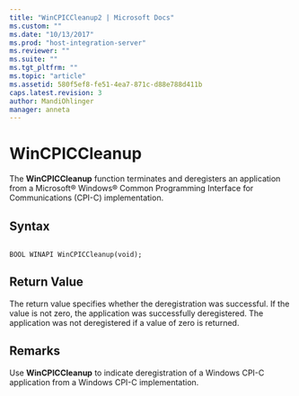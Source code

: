 ```yaml
---
title: "WinCPICCleanup2 | Microsoft Docs"
ms.custom: ""
ms.date: "10/13/2017"
ms.prod: "host-integration-server"
ms.reviewer: ""
ms.suite: ""
ms.tgt_pltfrm: ""
ms.topic: "article"
ms.assetid: 580f5ef8-fe51-4ea7-871c-d88e788d411b
caps.latest.revision: 3
author: MandiOhlinger
manager: anneta
---
```

# WinCPICCleanup
The **WinCPICCleanup** function terminates and deregisters an application from a Microsoft® Windows® Common Programming Interface for Communications (CPI-C) implementation.  
  
## Syntax  
  
```  
  
BOOL WINAPI WinCPICCleanup(void);  
```  
  
## Return Value  
 The return value specifies whether the deregistration was successful. If the value is not zero, the application was successfully deregistered. The application was not deregistered if a value of zero is returned.  
  
## Remarks  
 Use **WinCPICCleanup** to indicate deregistration of a Windows CPI-C application from a Windows CPI-C implementation.